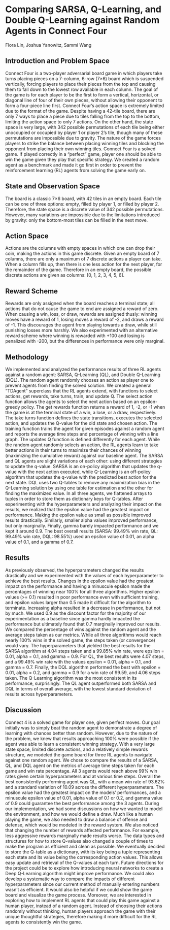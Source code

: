 # Comparing SARSA, Q-Learning, and Double Q-Learning against Random Agents in Connect Four
Flora Lin, Joshua Yanowitz, Sammi Wang

## Introduction and Problem Space
Connect Four is a two-player adversarial board game in which players take turns placing pieces on a 7-column, 6-row (7×6) board which is suspended vertically, forcing players to place their pieces from the top and causing them to fall down to the lowest row available in each column. The goal of the game is for each player to be the first to form a vertical, horizontal, or diagonal line of four of their own pieces, without allowing their opponent to form a four-piece line first. 
	Connect Four’s action space is extremely limited due to the format of the game. Despite having a 42-tile board, there are only 7 ways to place a piece due to tiles falling from the top to the bottom, limiting the action space to only 7 actions. On the other hand, the state space is very large, with 342 possible permutations of each tile being either unoccupied or occupied by player 1 or player 2’s tile, though many of these permutations are impossible due to gravity. 
	The nature of the game forces players to strike the balance between placing winning tiles and blocking the opponent from placing their own winning tiles. Connect Four is a solved game. If played correctly in a “perfect” game, player one should be able to win the game given they play that specific strategy. We created a random agent as a benchmark and made it go first in order to prevent the reinforcement learning (RL) agents from solving the game early on. 

## State and Observation Space
The board is a classic 7×6 board, with 42 tiles in an empty board. Each tile can be one of three options: empty, filled by player 1, or filled by player 2. Therefore, the state space is a discrete value of 342 possible permutations. However, many variations are impossible due to the limitations introduced by gravity: only the bottom-most tiles can be filled in the next move. 

## Action Space
Actions are the columns with empty spaces in which one can drop their coin, making the actions in this game discrete. Given an empty board of 7 columns, there are only a maximum of 7 discrete actions a player can take. When a column fills up, then there is one less action for the next player, for the remainder of the game. Therefore in an empty board, the possible discrete actions are given as columns: [0, 1, 2, 3, 4, 5, 6].

## Reward Scheme
Rewards are only assigned when the board reaches a terminal state; all actions that do not cause the game to end are assigned a reward of zero. When causing a win, loss, or draw, rewards are assigned thusly: winning moves have a reward of 1, losing moves a reward of -2, and draws a reward of -1. This discourages the agent from playing towards a draw, while still punishing losses more harshly. We also experimented with an alternative reward scheme where winning is rewarded with +100 and losing is penalized with -200, but the differences in performance were only marginal.

## Methodology
We implemented and analyzed the performance results of three RL agents against a random agent: SARSA, Q-Learning (QL), and Double Q-Learning (DQL). The random agent randomly chooses an action as player one to prevent agents from finding the solved solution. We created a general “TDAgent” superclass that the RL agents extend, with functions to select actions, get rewards, take turns, train, and update Q. The select action function allows the agents to select the next action based on an epsilon-greedy policy. The get rewards function returns a reward of 1, -2, or -1 when the game is at the terminal state of a win, a lose, or a draw, respectively. The take turns function defines the state transitions, executes the selected action, and updates the Q-value for the old state and chosen action. The training function trains the agent for given episodes against a random agent and reports the average time steps and percentage of winning with a line graph. The updates Q function is defined differently for each agent.
While the random agent randomly selects an action, the RL agents learn to take better actions in their turns to maximize their chances of winning (maximizing the cumulative reward) against our baseline agent. The SARSA and QL agents are slight variations of each other: using different strategies to update the q-value. SARSA is an on-policy algorithm that updates the q-value with the next action executed, while Q-Learning is an off-policy algorithm that updates the q-value with the predicted best action for the next state. DQL uses two Q-tables to remove any maximization bias in the Q-Learning solution by using one table for estimation and the other for finding the maximized value. In all three agents, we flattened arrays to tuples in order to store them as dictionary keys for Q-tables. 
After experimenting with the hyperparameters and analyzing their impact on the results, we realized that the epsilon value had the greatest impact on performance. Making the epsilon value as small as possible improved results drastically. Similarly, smaller alpha values improved performance, but only marginally. Finally, gamma barely impacted performance and we kept it around 0.9. The best overall results (SARSA: 99.49% win rate, QL: 99.49% win rate, DQL: 98.55%) used an epsilon value of 0.01, an alpha value of 0.1, and a gamma of 0.7. 

## Results
As previously observed, the hyperparameters changed the results drastically and we experimented with the values of each hyperparameter to achieve the best results. Changes in the epsilon value had the greatest impact on the performance and having a minuscule epsilon made the percentages of winning near 100% for all three algorithms. Higher epsilon values (>= 0.1) resulted in poor performance even with sufficient training, and epsilon values larger than 0.5 made it difficult for the algorithm to terminate. Increasing alpha resulted in a decrease in performance, but not by much. We used 0.9 as the discount factor for the majority of our experimentation as a baseline since gamma hardly impacted the performance but ultimately found that 0.7 marginally improved our results. 
We compared the percentage of wins against the random agent and the average steps taken as our metrics. While all three algorithms would reach nearly 100% wins in the solved game, the steps taken (or convergence) would vary. The hyperparameters that yielded the best results for the SARSA algorithm at 4.04 steps taken and a 99.85% win rate, were epsilon = 0.01, alpha = 0.1, and gamma = 0.9. For QL, the best results were 4.07 steps, and a 99.49% win rate with the values epsilon = 0.01, alpha = 0.1, and gamma = 0.7. Finally, the DQL algorithm performed the best with epsilon = 0.01, alpha = 0.2, and gamma = 0.9 for a win rate of 99.59, and 4.06 steps taken. 
The Q-Learning algorithm was the most consistent in its performance, surprisingly. The QL agent outperformed both SARSA and DQL in terms of overall average, with the lowest standard deviation of results across hyperparameters. 

## Discussion
Connect 4 is a solved game for player one, given perfect moves. Our goal initially was to simply beat the random agent to demonstrate a degree of learning with chances better than random. However, due to the nature of the problem, we knew that results approaching 100% were possible if the agent was able to learn a consistent winning strategy. With a very large state space, limited discrete actions, and a relatively simple rewards structure, we modeled the game board for three RL agents to navigate against one random agent. 
We chose to compare the results of a SARSA, QL, and DQL agent on the metrics of average time steps taken for each game and win rate percentage. All 3 agents would reach above 99% win rates given certain hyperparameters and at various time steps. Overall the best consistently performing agent was QL, with a mean win rate of 93.62% and a standard variation of 10.09 across the different hyperparameters. The epsilon value had the greatest impact on the models’ performances, and a minuscule epsilon value of 0.01, alpha value of 0.1 or 0.2, and gamma value of 0.9 could guarantee the best performance among the 3 agents.
During our implementation, we had some discussions on how we wanted to model the environment, and how we would define a draw. Much like a human playing the game, we also needed to draw a balance of offense and defense, which would be modeled in the reward system. We also noticed that changing the number of rewards affected performance. For example, less aggressive rewards marginally made results worse. The data types and structures for how to store Q-values also changed a couple of times to make the program as efficient and clean as possible. We eventually decided to store the Q-table as a dictionary, with its key being a tuple representing each state and its value being the corresponding action values. This allows easy update and retrieval of the Q-values at each turn.
Future directions for the project could be to explore how introducing neural networks to create a Deep Q-Learning algorithm might improve performance. We could also develop a systematic way to compare the impacts of different hyperparameters since our current method of manually entering numbers wasn’t as efficient. It would also be helpful if we could show the game board and visualize the game process. Moreover, we are interested in exploring how to implement RL agents that could play this game against a human player, instead of a random agent. Instead of choosing their actions randomly without thinking, human players approach the game with their unique thoughtful strategies, therefore making it more difficult for the RL agents to consistently win the game.


